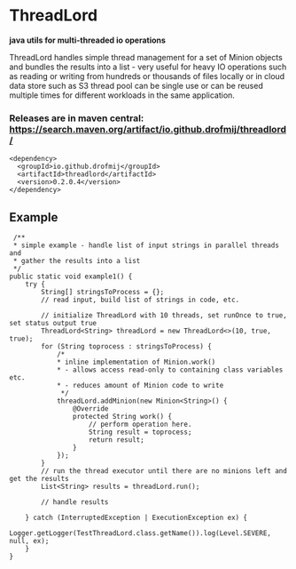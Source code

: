 
# ThreadLord
 **java utils for multi-threaded io operations**
 
ThreadLord handles simple thread management for a set of Minion objects and bundles the results into a list - very useful for heavy IO operations such as reading or writing from hundreds or thousands of files locally or in cloud data store such as S3 thread pool can be single use or can be reused multiple times for different workloads in the same application.

### Releases are in maven central: https://search.maven.org/artifact/io.github.drofmij/threadlord/

    <dependency>
      <groupId>io.github.drofmij</groupId>
      <artifactId>threadlord</artifactId>
      <version>0.2.0.4</version>
    </dependency>


## Example

     /**
     * simple example - handle list of input strings in parallel threads and
     * gather the results into a list
     */
    public static void example1() {
        try {
            String[] stringsToProcess = {};
            // read input, build list of strings in code, etc.
            
            // initialize ThreadLord with 10 threads, set runOnce to true, set status output true
            ThreadLord<String> threadLord = new ThreadLord<>(10, true, true);
            for (String toprocess : stringsToProcess) {
                /* 
                * inline implementation of Minion.work()
                * - allows access read-only to containing class variables etc.
                * - reduces amount of Minion code to write
                 */
                threadLord.addMinion(new Minion<String>() {
                    @Override
                    protected String work() {
                        // perform operation here.
                        String result = toprocess;
                        return result;
                    }
                });
            }
            // run the thread executor until there are no minions left and get the results
            List<String> results = threadLord.run();
            
            // handle results
            
        } catch (InterruptedException | ExecutionException ex) {
            Logger.getLogger(TestThreadLord.class.getName()).log(Level.SEVERE, null, ex);
        }
    }
